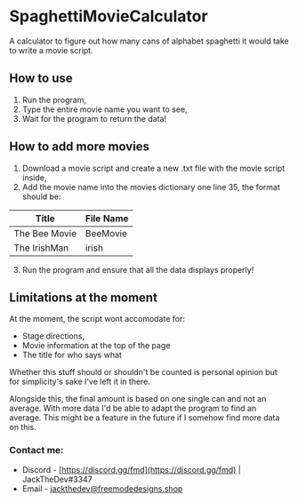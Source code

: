 # SpaghettiMovieCalculator
A calculator to figure out how many cans of alphabet spaghetti it would take to write a movie script.

## How to use

1. Run the program,
2. Type the entire movie name you want to see,
3. Wait for the program to return the data!

## How to add more movies

1. Download a movie script and create a new .txt file with the movie script inside,
2. Add the movie name into the movies dictionary one line 35, the format should be:

| Title | File Name |
| ------ | ---- |
| The Bee Movie | BeeMovie
| The IrishMan | irish |

3. Run the program and ensure that all the data displays properly!

## Limitations at the moment

At the moment, the script wont accomodate for:

 - Stage directions,
 - Movie information at the top of the page
 - The title for who says what
 
Whether this stuff should or shouldn't be counted is personal opinion but for simplicity's sake I've left it in there.

Alongside this, the final amount is based on one single can and not an average. With more data I'd be able to adapt the program to find an average. This might be a feature in the future if I somehow find more data on this.



### Contact me:

 - Discord - [https://discord.gg/fmd](https://discord.gg/fmd) | JackTheDev#3347
 - Email - jackthedev@freemodedesigns.shop
